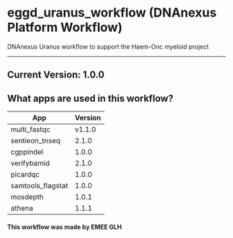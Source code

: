 # eggd_uranus_workflow (DNAnexus Platform Workflow)
DNAnexus Uranus workflow to support the Haem-Onc myeloid project

-------

## Current Version: 1.0.0

## What apps are used in this workflow?

|  App 	| Version  	|
|---	|---	|
|multi_fastqc       |v1.1.0|
|sentieon_tnseq     |2.1.0|
|cgppindel          |1.0.0|
|verifybamid        |2.1.0|
|picardqc           |1.0.0|
|samtools_flagstat  |1.0.0|
|mosdepth           |1.0.1|
|athena             |1.1.1|



#### This workflow was made by EMEE GLH
